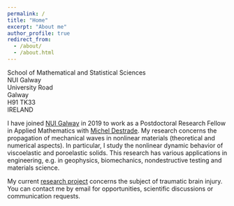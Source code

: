 ```yaml
---
permalink: /
title: "Home"
excerpt: "About me"
author_profile: true
redirect_from: 
  - /about/
  - /about.html
---
```


School of Mathematical and Statistical Sciences<br>
NUI Galway<br>
University Road<br>
Galway<br>
H91 TK33<br>
IRELAND

I have joined [NUI Galway](http://www.nuigalway.ie/our-research/people/mathematics-statistics-and-applied-mathematics/haroldberjamin/) in 2019 to work as a Postdoctoral Research Fellow in Applied Mathematics with [Michel Destrade](http://www.maths.nuigalway.ie/~destrade/). My research concerns the propagation of mechanical waves in nonlinear materials (theoretical and numerical aspects). In particular, I study the nonlinear dynamic behavior of viscoelastic and poroelastic solids. This research has various applications in engineering, e.g. in geophysics, biomechanics, nondestructive testing and materials science.

My current [research project](https://cordis.europa.eu/project/id/101023950) concerns the subject of traumatic brain injury. You can contact me by email for opportunities, scientific discussions or communication requests.